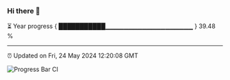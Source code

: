 ### Hi there 👋

⏳ Year progress { ███████████▁▁▁▁▁▁▁▁▁▁▁▁▁▁▁▁▁▁▁ } 39.48 %

---

⏰ Updated on Fri, 24 May 2024 12:20:08 GMT

![Progress Bar CI](https://github.com/liununu/liununu/workflows/Progress%20Bar%20CI/badge.svg)
